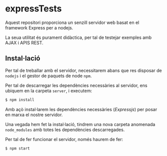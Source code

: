 # expressTests

Aquest repositori proporciona un senzill servidor web basat en el framework Express per a nodejs.

La seua utilitat és purament didàctica, per tal de testejar exemples amb AJAX i APIS REST.

## Instal·lació

Per tal de treballar amb el servidor, necessitarem abans que res disposar de `nodejs` i el gestor de paquets de node `npm`.

Per tal de descarregar les dependències necessàries al servidor, ens ubiquem en la carpeta `server`, i executem:

```bash
$ npm install
```

Amb açò instal·larem les dependències necessàries (*Expressjs*) per posar en marxa el nostre servidor.

Una vegada hem fet la instal·lació, tindrem una nova carpeta anomenada `node_modules` amb totes les dependències descarregades.

Per tal de fer funcionar el servidor, només haurem de fer:

```
$ npm start
```

